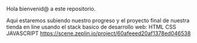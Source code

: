 Hola bienvenid@ a este repositorio.

Aqui estaremos subiendo nuestro progreso y el proyecto final de nuestra
tienda en line usando el stack basico de desarrollo web: HTML CSS JAVASCRIPT
https://scene.zeplin.io/project/60afeeed20af1378ed046538
